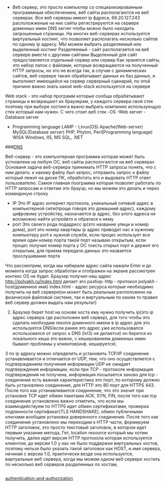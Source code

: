 - Веб сервер, это просто компьютер со специализированным программным обеспечением, веб сайты располагаются на веб серверах.
  Все веб серверы имеют ip фдреса, 69.20.127.243 расположженые на них сайты регистрируются на сервере доменных имен DNS server чтобы можно было находить запрошенные страницы. 
  На многих веб-серверах используется виртуальный хостинг, что позволяет располагать несколько сайтов по одному ip адресу.
  МЫ можем выбрать разделяемый или выделенный хостинг
  Разделяемый - сайт располагается на веб сервере вместе с другими сайтами
  Выделенный для сайт предоставляется отдельный сервер или сервер 
  Как хранятся сайты, это набор папок с файлами, которые возвращаются на полученный HTTP запросы, но это не всегда так,
  в случае с  динамических сайтов, веб сервере также обрабатывает данных из баз данных, и выполняет имеющейся на сервер серверный сценарий, по этой причине важно знать какой web-stack  используется на сервере

Web stack - это набор программ которые сообща обрабатывают страницы и возвращают их браузерам, у каждого сервера свой стек
поэтому при выборе хостинга важно выбрать компанию использующую стек который нам нужен.
С чего стоит веб стек
-OS
-Web server
-Database server 
- Programming language
LAMP - Linux(OS) Apache(Web-server) MySQL(Database server) PHP, Phyton, Perl(Programming language)
WISA Windows, IIS, MS SQL, .NET


###[DNS](./DNS.md)


Веб-сервер - это компьютерная программа которая может быть устновлена на любую ОС, веб сайты распологаются на веб серверах
  Основаня задача веб-сервера принимать HTTP запросы понять, что с ним делать: к какому файлу был запрос, отправить запрос к файлу который лежит на диске ПК, обработать его
  и выдовать HTTP ответ пользователю. Самоя главная поограмма которая 
  позволят работать по HTTP запросам и ответам это браузр, но мы можем это делать и через команднную строку

- IP
  Это IP адрес интернет протокола, уникальный ситевой адрес в компьютерной сити(проще говоря это домашний адрес), каждому цифровому устройству,
  назначается ip адрес, без ътого адреса не вохзможно найти устройвто и обратися к нему
- port
  Это своего рода подадресс ip(это название улици и номер дома), port это номер квартиры ip адрес приводит нас к нужному компьютеру
  port к нужной службе, если процес использует все время один номер порта такой порт называю открытым, если процес получил
  номер порта у ОС тоесть открыл порт и держит его открытым, для приема передачи данных это назвается прослушивание порта 



Что рассмотрим, когда мы набирали адрес сайта нажали Enter и до момента когда запрос обработан и отображен на экране рассмотрен контекс OS не будет.
Браузер получил наш адрес http://polyakh.ru/index.html делает эго разбор:
http - протокол
polyakh - host(доменное имя)
index.html - адрес ресурса которые необходимо получить на веб сервере(он может быть реальным расположено на физической файловой системе, 
так и виртуальным по каким то правил веб сервер должен выдать нам результат)
    
2. Браузер берет host на основе хоста ему нужно получить ip(это ip адрес сервера где расположен веб сервер), 
для того чтобы это сделать необходим resolve доменного имени в ip адрес для это используется DNS(если ранее это адрес уже использовался использовался от запрос к DNS (lvl3) не делается)
он берется из локального кеша это важно, с кешированием доменных имен бывают проблемы у клиентов(инф. кешируется).

3 по ip адресу можно определить и  установить TCP/IP соединение устанавливается и отличается от UDP, тем, что оно осуществляется 
с подтверждением получения информации UDP не ожидает подтверждения информации, если при TCP - протоколе информация подтверждения не получена,
информация посылается заново для tcp - соединения есть важная характеристика это порт, по которому должно быть установлено соединение,
для HTTP это 80 порт для HTTPS 443.
После того как устанавливается соединение, что это значит при установке TCP идет обмен пакетами ACK, SYN, FIN, после того как tcp 
соединение установлено важно отметить, что если мы взаимодействуем по HTTPS идет обмен сертификатами, проверка подлинности сертификат(TLS HANDSHAKE), обмен публичными ключами вообщем установка доверенного соединения. После того как соединение установлено мы переходим к HTTP части, формируем HTTP заголовок,
это просто текстовый заголовок, в котором идет первым указание метода, Гет, location resource который мы хотим получить, далее идет версия HTTP протокола которая используется клиентом, до версии 1.0 у нас не было поддержки виртуальных хостов, поэтому нельзя было 
указать такой заголовок как HOST, и имя сервера, начиная с версии 1.0, практически везде она используется, виртуальные веб сервера, когда мы можем 
одном веб сервере хостить по несколько веб серверов разделенных по хостам,


```dockerfile

```

[authentication-and-authorization](https://artismedia.by/blog/difference-between-authentication-and-authorization/)

